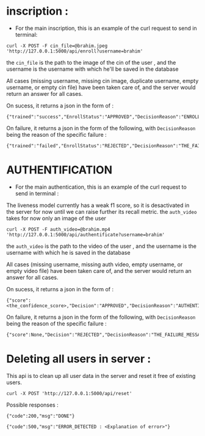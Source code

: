
# inscription :
- For the main inscription, this is an example of the curl request to send in terminal:
```
curl -X POST -F cin_file=@brahim.jpeg 'http://127.0.0.1:5000/api/enroll?username=brahim'
```
the `cin_file` is the path to the image of the cin of the user , and the username is the username with which he'll be saved in the database

All cases (missing username, missing cin image, duplicate username, empty username, or empty cin file) have been taken care of, and the server would return an answer for all cases.

On sucess, it returns a json in the form of :

```
{"trained":"success","EnrollStatus":"APPROVED","DecisionReason":"ENROLLED_AS_USER"}
```

On failure, it returns a json in the form of the following, with `DecisionReason` being the reason of the specific failure :

```
{"trained":"failed","EnrollStatus":"REJECTED","DecisionReason":"THE_FAILURE_MESSAGE"}
```


# AUTHENTIFICATION

- For the main authentication, this is an example of the curl request to send in terminal :

The liveness model currently has a weak f1 score, so it is desactivated in the server for now until we can raise further its recall metric. the `auth_video` takes for now only an image of the user

```
curl -X POST -F auth_video=@brahim.mp4 'http://127.0.0.1:5000/api/authentificate?username=brahim'
```

the `auth_video` is the path to the video of the user , and the username is the username with which he is saved in the database

All cases (missing username, missing auth video, empty username, or empty video file) have been taken care of, and the server would return an answer for all cases.


On sucess, it returns a json in the form of :

```
{"score":<the_confidence_score>,"Decision":"APPROVED","DecisionReason":"AUTHENTIFICATION_SUCCESS"}
```

On failure, it returns a json in the form of the following, with `DecisionReason` being the reason of the specific failure :

```
{"score":None,"Decision":"REJECTED","DecisionReason":"THE_FAILURE_MESSAGE"}
```



# Deleting all users in server :

This api is to clean up all user data in the server and reset it free of existing users.

```
curl -X POST 'http://127.0.0.1:5000/api/reset'
```

Possible responses :


```
{"code":200,"msg":"DONE"}

{"code":500,"msg":"ERROR_DETECTED : <Explanation of error>"}
```
